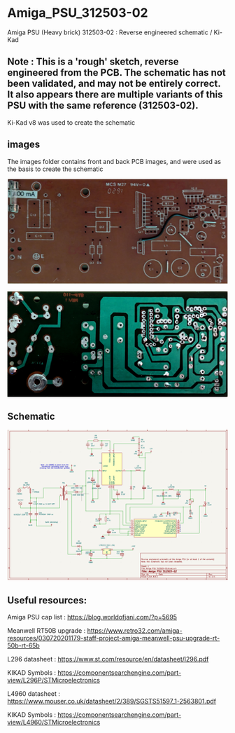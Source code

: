 # Amiga_PSU_312503-02
Amiga PSU (Heavy brick) 312503-02 : Reverse engineered schematic / Ki-Kad

## Note : This is a 'rough' sketch, reverse engineered from the PCB.  The schematic has not been validated, and may not be entirely correct.   It also appears there are multiple variants of this PSU with the same reference (312503-02).

Ki-Kad v8 was used to create the schematic

## images
The images folder contains front and back PCB images, and were used as the basis to create the schematic

![front](images/components.jpg)

![back](images/copper.jpg)

## Schematic
![Schematic pdf](schematic.png)

## Useful resources:

Amiga PSU cap list : https://blog.worldofjani.com/?p=5695

Meanwell RT50B upgrade : https://www.retro32.com/amiga-resources/030720201179-staff-project-amiga-meanwell-psu-upgrade-rt-50b-rt-65b

L296 datasheet : https://www.st.com/resource/en/datasheet/l296.pdf

KIKAD Symbols : https://componentsearchengine.com/part-view/L296P/STMicroelectronics

L4960 datasheet : https://www.mouser.co.uk/datasheet/2/389/SGSTS51597_1-2563801.pdf

KIKAD Symbols : https://componentsearchengine.com/part-view/L4960/STMicroelectronics


